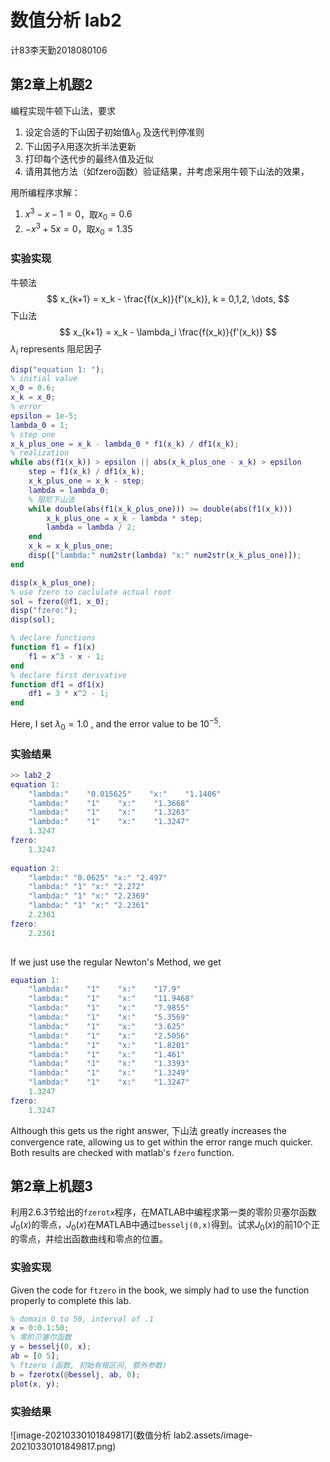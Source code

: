 # 数值分析 lab2

计83李天勤2018080106

## 第2章上机题2

编程实现牛顿下山法，要求

1. 设定合适的下山因子初始值$\lambda_0$ 及迭代判停准则
2. 下山因子$\lambda$用逐次折半法更新
3. 打印每个迭代步的最终$\lambda$值及近似
4. 请用其他方法（如fzero函数）验证结果，并考虑采用牛顿下山法的效果，

用所编程序求解：

1. $x^3-x-1=0$，取$x_0=0.6$
2. $-x^3+5x=0$，取$x_0=1.35$



### 实验实现

牛顿法
$$
x_{k+1} = x_k - \frac{f(x_k)}{f'(x_k)}, k = 0,1,2, \dots,
$$
下山法
$$
x_{k+1} = x_k - \lambda_i \frac{f(x_k)}{f'(x_k)}
$$
 $\lambda_i$ represents 阻尼因子

```matlab
disp("equation 1: ");
% initial value
x_0 = 0.6;
x_k = x_0;
% error
epsilon = 1e-5; 
lambda_0 = 1;
% step one
x_k_plus_one = x_k - lambda_0 * f1(x_k) / df1(x_k);
% realization
while abs(f1(x_k)) > epsilon || abs(x_k_plus_one - x_k) > epsilon
    step = f1(x_k) / df1(x_k);
    x_k_plus_one = x_k - step;
    lambda = lambda_0;
    % 阻尼下山法
    while double(abs(f1(x_k_plus_one))) >= double(abs(f1(x_k)))
        x_k_plus_one = x_k - lambda * step;
        lambda = lambda / 2;
    end
    x_k = x_k_plus_one;
    disp(["lambda:" num2str(lambda) "x:" num2str(x_k_plus_one)]);
end

disp(x_k_plus_one);
% use fzero to caclulate actual root
sol = fzero(@f1, x_0);
disp("fzero:");
disp(sol);

% declare functions
function f1 = f1(x)
    f1 = x^3 - x - 1;
end
% declare first derivative
function df1 = df1(x)
    df1 = 3 * x^2 - 1;
end
```

Here, I set $\lambda_0 = 1.0$ , and the error value to be $10^{-5}$.

### 实验结果

```matlab
>> lab2_2
equation 1: 
    "lambda:"    "0.015625"    "x:"    "1.1406"
    "lambda:"    "1"    "x:"    "1.3668"
    "lambda:"    "1"    "x:"    "1.3263"
    "lambda:"    "1"    "x:"    "1.3247"
    1.3247
fzero:
    1.3247
    
equation 2:
	"lambda:" "0.0625" "x:" "2.497"
	"lambda:" "1" "x:" "2.272"
	"lambda:" "1" "x:" "2.2369"
	"lambda:" "1" "x:" "2.2361"
	2.2361
fzero:
	2.2361   
 
```

If we just use the regular Newton's Method, we get

```matlab
equation 1: 
    "lambda:"    "1"    "x:"    "17.9"
    "lambda:"    "1"    "x:"    "11.9468"
    "lambda:"    "1"    "x:"    "7.9855"
    "lambda:"    "1"    "x:"    "5.3569"
    "lambda:"    "1"    "x:"    "3.625"
    "lambda:"    "1"    "x:"    "2.5056"
    "lambda:"    "1"    "x:"    "1.8201"
    "lambda:"    "1"    "x:"    "1.461"
    "lambda:"    "1"    "x:"    "1.3393"
    "lambda:"    "1"    "x:"    "1.3249"
    "lambda:"    "1"    "x:"    "1.3247"
    1.3247
fzero:
    1.3247
```

Although this gets us the right answer, 下山法 greatly increases the convergence rate, allowing us to get within the error range much quicker. Both results are checked with matlab's ```fzero``` function.

## 第2章上机题3

利用2.6.3节给出的```fzerotx```程序，在MATLAB中编程求第一类的零阶贝塞尔函数$J_0(x)$的零点，$J_0(x)$在MATLAB中通过```besselj(0,x)```得到。试求$J_0(x)$的前10个正的零点，并绘出函数曲线和零点的位置。

### 实验实现

Given the code for ```ftzero``` in the book, we simply had to use the function properly to complete this lab.

```matlab
% domain 0 to 50, interval of .1
x = 0:0.1:50;
% 零阶贝塞尔函数
y = besselj(0, x);
ab = [0 5];
% ftzero (函数, 初始有根区间, 额外参数)
b = fzerotx(@besselj, ab, 0);
plot(x, y);
```

### 实验结果

![image-20210330101849817](数值分析 lab2.assets/image-20210330101849817.png)